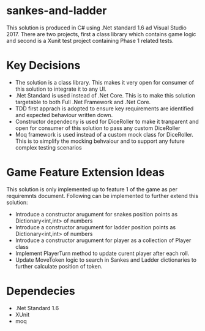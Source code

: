 # sankes-and-ladder
This solution is produced in C# using .Net standard 1.6 ad Visual Studio 2017. There are two projects, first a class library which contains game logic and second is a Xunit test project containing Phase 1 related tests.

# Key Decisions
 * The solution is a class library. This makes it very open for consumer of this solution to integrate it to any UI.
 * .Net Standard is used instead of .Net Core. This is to make this solution targetable to both Full .Net Framework and .Net Core.
 * TDD first apprach is adopted to ensure key requirements are identified and expected behaviour written down.
 * Constructor dependecny is used for DiceRoller to make it tranparent and open for consumer of this solution to pass any custom DiceRoller
 * Moq framework is used instead of a custom mock class for DiceRoller. This is to simplify the mocking behvaiour and to support any future complex testing scenarios
 
 # Game Feature Extension Ideas
   This solution is only implemented up to feature 1 of the game as per requiremnts document. Following can be implemented to further extend this solution: 
   * Introduce a constructor arugument for snakes position points as Dictionary<int,int> of numbers
   * Introduce a constructor arugument for ladder position points as Dictionary<int,int> of numbers
   * Introduce a constructor arugument for player as a collection of Player class
   * Implement PlayerTurn method to update curent player after each roll.
   * Update MoveToken logic to search in Sankes and Ladder dictionaries to further calculate position of token.
   

# Dependecies
 * .Net Standard 1.6
 * XUnit
 * moq
